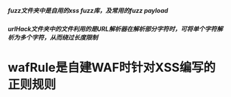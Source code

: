 ##### fuzz文件夹中是自用的xss fuzz库，及常用的fuzz payload



##### urlHack文件夹中的文件利用的是URL解析器在解析部分字符时，可将单个字符解析为多个字符，从而绕过长度限制



# wafRule是自建WAF时针对XSS编写的正则规则